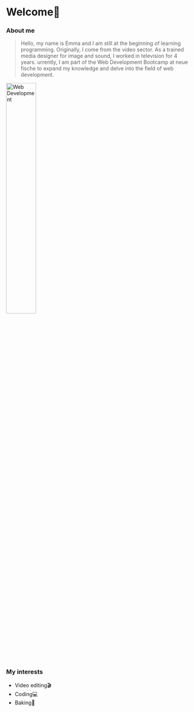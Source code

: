 # Welcome👋

### About me
>Hello, my name is Emma and I am still at the beginning of learning programming. Originally, I come from the video sector. As a trained media designer for image and sound, I worked in television for 4 years.
urrently, I am part of the Web Development Bootcamp at neue fische to expand my knowledge and delve into the field of web development.

<img width="40%" src="https://www.simplilearn.com/ice9/free_resources_article_thumb/is_web_development_good_career.jpg" alt="Web Development" />

### My interests
- Video editing🎬
- Coding💻
- Baking🧁
